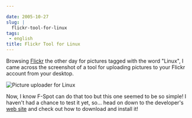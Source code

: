 ```yaml
---

date: 2005-10-27
slug: |
  flickr-tool-for-linux
tags:
 - english
title: Flickr Tool for Linux
---
```


Browsing [Flickr](http://www.flickr.com) the other day for pictures
tagged with the word "Linux", I came across the screenshot of a tool for
uploading pictures to your Flickr account from your desktop.

![Picture uploader for
Linux](http://www.flickr.com/photos/458376_cacbb76fae_o_d.png)

Now, I know F-Spot can do that too but this one seemed to be so simple!
I haven't had a chance to test it yet, so... head on down to the
developer's [web site](http://micampe.it/things/flickruploadr) and check
out how to download and install it!
